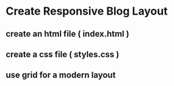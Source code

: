 # Create Responsive Blog Layout

## create an html file ( index.html )

## create a css file ( styles.css )

## use grid for a modern layout
